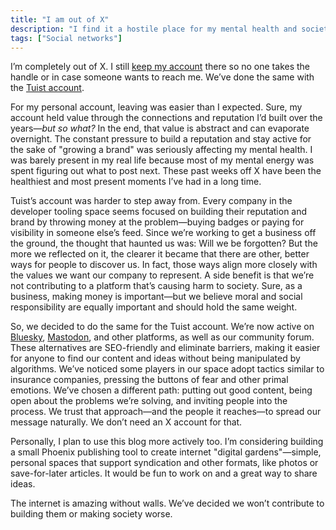 ```yaml
---
title: "I am out of X"
description: "I find it a hostile place for my mental health and society and I don't want to contribute to it."
tags: ["Social networks"]
---
```


I’m completely out of X. I still [keep my account](https://x.com/pepicrft) there so no one takes the handle or in case someone wants to reach me. We’ve done the same with the [Tuist account](https://x.com/tuistdev).

For my personal account, leaving was easier than I expected. Sure, my account held value through the connections and reputation I’d built over the years—*but so what?* In the end, that value is abstract and can evaporate overnight. The constant pressure to build a reputation and stay active for the sake of "growing a brand" was seriously affecting my mental health. I was barely present in my real life because most of my mental energy was spent figuring out what to post next. These past weeks off X have been the healthiest and most present moments I’ve had in a long time.

Tuist’s account was harder to step away from. Every company in the developer tooling space seems focused on building their reputation and brand by throwing money at the problem—buying badges or paying for visibility in someone else’s feed. Since we’re working to get a business off the ground, the thought that haunted us was: Will we be forgotten? But the more we reflected on it, the clearer it became that there are other, better ways for people to discover us. In fact, those ways align more closely with the values we want our company to represent. A side benefit is that we’re not contributing to a platform that’s causing harm to society. Sure, as a business, making money is important—but we believe moral and social responsibility are equally important and should hold the same weight.

So, we decided to do the same for the Tuist account. We’re now active on [Bluesky](https://bsky.app/profile/tuist.dev), [Mastodon](https://fosstodon.org/@tuist), and other platforms, as well as our community forum. These alternatives are SEO-friendly and eliminate barriers, making it easier for anyone to find our content and ideas without being manipulated by algorithms. We’ve noticed some players in our space adopt tactics similar to insurance companies, pressing the buttons of fear and other primal emotions. We’ve chosen a different path: putting out good content, being open about the problems we’re solving, and inviting people into the process. We trust that approach—and the people it reaches—to spread our message naturally. We don’t need an X account for that.

Personally, I plan to use this blog more actively too. I’m considering building a small Phoenix publishing tool to create internet "digital gardens"—simple, personal spaces that support syndication and other formats, like photos or save-for-later articles. It would be fun to work on and a great way to share ideas.

The internet is amazing without walls. We’ve decided we won’t contribute to building them or making society worse.
